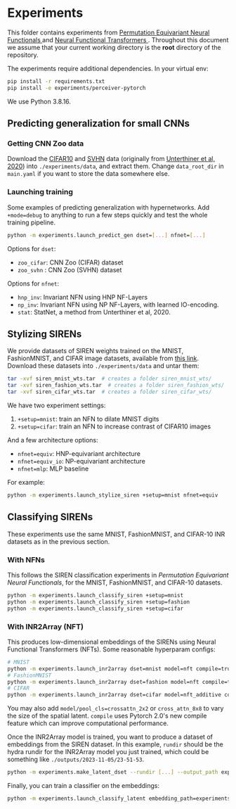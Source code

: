 # Experiments 
This folder contains experiments from [Permutation Equivariant Neural Functionals
](https://arxiv.org/abs/2302.14040) and [Neural Functional Transformers
](https://arxiv.org/abs/2305.13546). Throughout this document we assume that your current working directory is the **root** directory of the repository.

The experiments require additional dependencies. In your virtual env:
```bash
pip install -r requirements.txt
pip install -e experiments/perceiver-pytorch
```
We use Python 3.8.16.

## Predicting generalization for small CNNs
### Getting CNN Zoo data
Download the [CIFAR10](https://storage.cloud.google.com/gresearch/smallcnnzoo-dataset/cifar10.tar.xz) and [SVHN](https://storage.cloud.google.com/gresearch/smallcnnzoo-dataset/svhn_cropped.tar.xz) data  (originally from [Unterthiner et al, 2020](https://github.com/google-research/google-research/tree/master/dnn_predict_accuracy)) into `./experiments/data`, and extract them. Change `data_root_dir` in `main.yaml` if you want to store the data somewhere else.

### Launching training
Some examples of predicting generalization with hypernetworks. Add `+mode=debug` to anything to run a few steps quickly and test the whole training pipeline. 
```sh
python -m experiments.launch_predict_gen dset=[...] nfnet=[...]
```

Options for `dset`:
- `zoo_cifar`: CNN Zoo (CIFAR) dataset
- `zoo_svhn` : CNN Zoo (SVHN) dataset

Options for `nfnet`:
- `hnp_inv`: Invariant NFN using HNP NF-Layers
- `np_inv`: Invariant NFN using NP NF-Layers, with learned IO-encoding.
- `stat`: StatNet, a method from Unterthiner et al, 2020.

## Stylizing SIRENs

We provide datasets of SIREN weights trained on the MNIST, FashionMNIST, and CIFAR image datasets, available from [this link](https://drive.google.com/drive/folders/15CdOTPWHqDcS4SwbIdm100rXkTYZPcC5?usp=sharing). Download these datasets into `./experiments/data` and untar them:
```sh
tar -xvf siren_mnist_wts.tar  # creates a folder siren_mnist_wts/
tar -xvf siren_fashion_wts.tar  # creates a folder siren_fashion_wts/
tar -xvf siren_cifar_wts.tar  # creates a folder siren_cifar_wts/
```

We have two experiment settings:

1. `+setup=mnist`: train an NFN to dilate MNIST digits
1. `+setup=cifar`: train an NFN to increase contrast of CIFAR10 images

And a few architecture options:

* `nfnet=equiv`: HNP-equivariant architecture
* `nfnet=equiv_io`: NP-equivariant architecture
* `nfnet=mlp`: MLP baseline

For example:
```bash
python -m experiments.launch_stylize_siren +setup=mnist nfnet=equiv
```

## Classifying SIRENs
These experiments use the same MNIST, FashionMNIST, and CIFAR-10 INR datasets as in the previous section.

### With NFNs
This follows the SIREN classification experiments in *Permutation Equivariant Neural Functionals*, for the MNIST, FashionMNIST, and CIFAR-10 datasets.

```bash
python -m experiments.launch_classify_siren +setup=mnist
python -m experiments.launch_classify_siren +setup=fashion
python -m experiments.launch_classify_siren +setup=cifar
```

### With INR2Array (NFT)
This produces low-dimensional embeddings of the SIRENs using Neural Functional Transformers (NFTs). Some reasonable hyperparam configs:
```bash
# MNIST
python -m experiments.launch_inr2array dset=mnist model=nft compile=true
# FashionMNIST
python -m experiments.launch_inr2array dset=fashion model=nft compile=true
# CIFAR
python -m experiments.launch_inr2array dset=cifar model=nft_additive compile=true
```
You may also add `model/pool_cls=crossattn_2x2` or `cross_attn_8x8` to vary the size of the spatial latent. `compile` uses Pytorch 2.0's new compile feature which can improve computational performance.

Once the INR2Array model is trained, you want to produce a dataset of embeddings from the SIREN dataset. In this example, `rundir` should be the hydra rundir for the INR2Array model you just trained, which could be something like `./outputs/2023-11-05/23-51-53`.

```bash
python -m experiments.make_latent_dset --rundir [...] --output_path experiments/data/mnist-embeddings.pt
```

Finally, you can train a classifier on the embeddings:

```bash
python -m experiments.launch_classify_latent embedding_path=experiments/data/mnist-embeddings.pt
```

